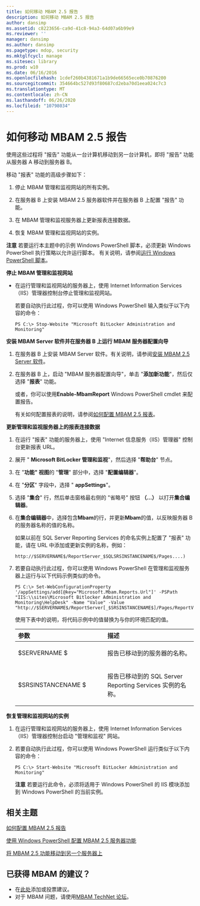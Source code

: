 ```yaml
---
title: 如何移动 MBAM 2.5 报告
description: 如何移动 MBAM 2.5 报告
author: dansimp
ms.assetid: c8223656-ca9d-41c8-94a3-64d07a6b99e9
ms.reviewer: ''
manager: dansimp
ms.author: dansimp
ms.pagetype: mdop, security
ms.mktglfcycl: manage
ms.sitesec: library
ms.prod: w10
ms.date: 06/16/2016
ms.openlocfilehash: 1cdef260b4381671a1b9de66565ece0b70876200
ms.sourcegitcommit: 354664bc527d93f80687cd2eba70d1eea024c7c3
ms.translationtype: MT
ms.contentlocale: zh-CN
ms.lasthandoff: 06/26/2020
ms.locfileid: "10798034"
---
```

# 如何移动 MBAM 2.5 报告


使用这些过程将 "报告" 功能从一台计算机移动到另一台计算机，即将 "报告" 功能从服务器 A 移动到服务器 B。

移动 "报表" 功能的高级步骤如下：

1.  停止 MBAM 管理和监视网站的所有实例。

2.  在服务器 B 上安装 MBAM 2.5 服务器软件并在服务器 B 上配置 "报告" 功能。

3.  在 MBAM 管理和监视服务器上更新报表连接数据。

4.  恢复 MBAM 管理和监视网站的实例。

**注意** 若要运行本主题中的示例 Windows PowerShell 脚本，必须更新 Windows PowerShell 执行策略以允许运行脚本。 有关说明，请参阅[运行 Windows PowerShell 脚本](https://technet.microsoft.com/library/ee176949.aspx)。

 

**停止 MBAM 管理和监视网站**

-   在运行管理和监视网站的服务器上，使用 Internet Information Services （IIS）管理器控制台停止管理和监视网站。

    若要自动执行此过程，你可以使用 Windows PowerShell 输入类似于以下内容的命令：

    ``` syntax
    PS C:\> Stop-Website "Microsoft BitLocker Administration and Monitoring"
    ```

**安装 MBAM Server 软件并在服务器 B 上运行 MBAM 服务器配置向导**

1.  在服务器 B 上安装 MBAM Server 软件。有关说明，请参阅[安装 MBAM 2.5 Server 软件](installing-the-mbam-25-server-software.md)。

2.  在服务器 B 上，启动 "MBAM 服务器配置向导"，单击 "**添加新功能**"，然后仅选择 "**报表**" 功能。

    或者，你可以使用**Enable-MbamReport** Windows PowerShell cmdlet 来配置报告。

    有关如何配置报表的说明，请参阅[如何配置 MBAM 2.5 报表](how-to-configure-the-mbam-25-reports.md)。

**更新管理和监视服务器上的报表连接数据**

1.  在运行 "报表" 功能的服务器上，使用 "Internet 信息服务（IIS）管理器" 控制台更新报表 URL。

2.  展开 " **Microsoft BitLocker 管理和监视**"，然后选择 "**帮助台**" 节点。

3.  在 "**功能" 视图**的 "**管理**" 部分中，选择 "**配置编辑器**"。

4.  在 "**分区**" 字段中，选择 " **appSettings**"。

5.  选择 "**集合**" 行，然后单击窗格最右侧的 "省略号" 按钮 **（...）** 以打开**集合编辑器**。

6.  在**集合编辑器**中，选择包含**Mbam**的行，并更新**Mbam**的值，以反映服务器 B 的服务器名称的值的名称。

    如果以前在 SQL Server Reporting Services 的命名实例上配置了 "报表" 功能，请在 URL 中添加或更新实例的名称，例如：

    `http://$SERVERNAME$/ReportServer_$SQLSRSINSTANCENAME$/Pages....)`

7.  若要自动执行此过程，你可以使用 Windows PowerShell 在管理和监视服务器上运行与以下代码示例类似的命令。

    ``` syntax
    PS C:\> Set-WebConfigurationProperty '/appSettings/add[@key="Microsoft.Mbam.Reports.Url"]' -PSPath "IIS:\\sites\Microsoft Bitlocker Administration and Monitoring\HelpDesk" -Name "Value" -Value "http://$SERVERNAME$/ReportServer[_$SRSINSTANCENAME$]/Pages/ReportViewer.aspx?/Microsoft+BitLocker+Administration+and+Monitoring/"
    ```

    使用下表中的说明，将代码示例中的值替换为与你的环境匹配的值。

    <table>
    <colgroup>
    <col width="50%" />
    <col width="50%" />
    </colgroup>
    <thead>
    <tr class="header">
    <th align="left">参数</th>
    <th align="left">描述</th>
    </tr>
    </thead>
    <tbody>
    <tr class="odd">
    <td align="left"><p>$SERVERNAME $</p></td>
    <td align="left"><p>报告已移动到的服务器的名称。</p></td>
    </tr>
    <tr class="even">
    <td align="left"><p>$SRSINSTANCENAME $</p></td>
    <td align="left"><p>报告已移动到的 SQL Server Reporting Services 实例的名称。</p></td>
    </tr>
    </tbody>
    </table>

     

**恢复管理和监视网站的实例**

1.  在运行管理和监视网站的服务器上，使用 Internet Information Services （IIS）管理器控制台启动 "管理和监视" 网站。

2.  若要自动执行此过程，你可以使用 Windows PowerShell 运行类似于以下内容的命令：

    ``` syntax
    PS C:\> Start-Website "Microsoft BitLocker Administration and Monitoring"
    ```

    **注意** 若要运行此命令，必须将适用于 Windows PowerShell 的 IIS 模块添加到 Windows PowerShell 的当前实例。

     



## 相关主题


[如何配置 MBAM 2.5 报告](how-to-configure-the-mbam-25-reports.md)

[使用 Windows PowerShell 配置 MBAM 2.5 服务器功能](configuring-mbam-25-server-features-by-using-windows-powershell.md)

[将 MBAM 2.5 功能移动到另一个服务器上](moving-mbam-25-features-to-another-server.md)

 
## 已获得 MBAM 的建议？
- 在[此处](http://mbam.uservoice.com/forums/268571-microsoft-bitlocker-administration-and-monitoring)添加或投票建议。
- 对于 MBAM 问题，请使用[MBAM TechNet 论坛](https://social.technet.microsoft.com/Forums/home?forum=mdopmbam)。
 





